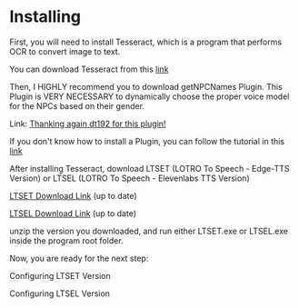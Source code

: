 # Installing

First, you will need to install Tesseract, which is a program that performs OCR to convert image to text.

You can download Tesseract from this [link](https://github.com/UB-Mannheim/tesseract/wiki)

Then, I HIGHLY recommend you to download getNPCNames Plugin. This Plugin is VERY NECESSARY to dynamically choose the proper voice model for the NPCs based on their gender.

Link: [Thanking again dt192 for this plugin!](https://github.com/ils94/LOTROToSpeech/blob/master/Helpful%20Stuffs/Plugins/Dt192.zip)

If you don't know how to install a Plugin, you can follow the tutorial in this [link](https://www.lotrointerface.com/wiki/Install_plugins)

After installing Tesseract, download LTSET (LOTRO To Speech - Edge-TTS Version) or LTSEL (LOTRO To Speech - Elevenlabs TTS Version)

[LTSET Download Link](https://github.com/ils94/LOTROToSpeech/releases/download/LTSET-Release/LTSET.zip) (up to date)

[LTSEL Download Link](https://github.com/ils94/LOTROToSpeech/releases/download/LTSEL-Release/LTSEL.zip) (up to date)

unzip the version you downloaded, and run either LTSET.exe or LTSEL.exe inside the program root folder.

Now, you are ready for the next step:

Configuring LTSET Version

Configuring LTSEL Version
